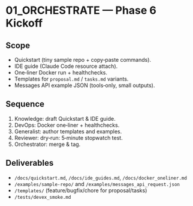 # 01_ORCHESTRATE — Phase 6 Kickoff

## Scope
- Quickstart (tiny sample repo + copy‑paste commands).
- IDE guide (Claude Code resource attach).
- One‑liner Docker run + healthchecks.
- Templates for `proposal.md` / `tasks.md` variants.
- Messages API example JSON (tools‑only, small outputs).

## Sequence
1) Knowledge: draft Quickstart & IDE guide.
2) DevOps: Docker one‑liner + healthchecks.
3) Generalist: author templates and examples.
4) Reviewer: dry‑run: 5‑minute stopwatch test.
5) Orchestrator: merge & tag.

## Deliverables
- `/docs/quickstart.md`, `/docs/ide_guides.md`, `/docs/docker_oneliner.md`
- `/examples/sample-repo/` and `/examples/messages_api_request.json`
- `/templates/` (feature/bugfix/chore for proposal/tasks)
- `/tests/devex_smoke.md`
